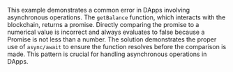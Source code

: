 This example demonstrates a common error in DApps involving asynchronous operations. The `getBalance` function, which interacts with the blockchain, returns a promise.  Directly comparing the promise to a numerical value is incorrect and always evaluates to false because a Promise is not less than a number.  The solution demonstrates the proper use of `async/await` to ensure the function resolves before the comparison is made.  This pattern is crucial for handling asynchronous operations in DApps.
